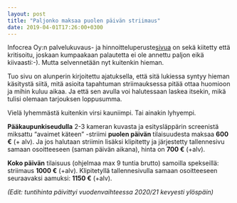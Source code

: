 ```yaml
---
layout: post
title: "Paljonko maksaa puolen päivän striimaus"
date: 2019-04-01T17:26:00+0300
---
```


Infocrea Oy:n palvelukuvaus- ja hinnoitteluperuste[sivua](https://www.infocrea.fi/tarjous/) on sekä kiitetty että kritisoitu, joskaan kumpaakaan palautetta ei ole annettu paljon eikä kiivaasti:-). Mutta selvennetään nyt kuitenkin hieman.<!--more-->

Tuo sivu on alunperin kirjoitettu ajatuksella, että sitä lukiessa syntyy hieman käsitystä siitä, mitä asioita tapahtuman striimauksessa pitää ottaa huomioon ja mihin kuluu aikaa. Ja että sen avulla voi halutessaan laskea itsekin, mikä tulisi olemaan tarjouksen loppusumma.

Vielä lyhemmästä kuitenkin virsi kauniimpi. Tai ainakin lyhyempi.

**Pääkaupunkiseudulla** 2-3 kameran kuvasta ja esitysläppärin screenistä miksattu “avaimet käteen” -striimi **puolen päivän** tilaisuudesta maksaa **600 €** (+ alv). Ja jos halutaan striimin lisäksi klipitetty ja järjestetty tallennesivu samaan osoitteeseen (saman päivän aikana), hinta on **700 €** (+alv).

**Koko päivän** tilaisuus (ohjelmaa max 9 tuntia brutto) samoilla spekseillä: striimaus **1000 €** (+alv). Klipitetyllä tallennesivulla samaan osoitteeseen seuraavaksi aamuksi: **1150 €** (+alv). 

*(Edit: tuntihinta päivittyi vuodenvaihteessa 2020/21 kevyesti ylöspäin)*